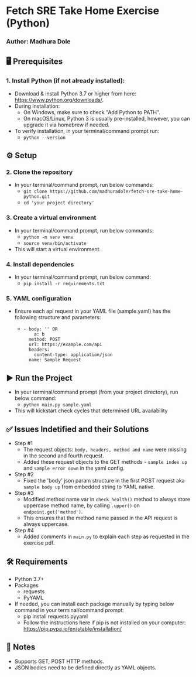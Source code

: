 # Fetch SRE Take Home Exercise (Python)

### Author: Madhura Dole

## 🖥️ Prerequisites

### 1. Install Python (if not already installed):
- Download & install Python 3.7 or higher from here:  https://www.python.org/downloads/.
- During installation:
  - On Windows, make sure to check "Add Python to PATH".
  - On macOS/Linux, Python 3 is usually pre-installed, however, you can upgrade it via homebrew if needed.
- To verify installation, in your terminal/command prompt run:
  - `python --version`


## ⚙️ Setup

### 2. Clone the repository
- In your terminal/command prompt, run below commands:
  - `git clone https://github.com/madhuradole/fetch-sre-take-home-python.git`
  - `cd 'your project directory'`

### 3. Create a virtual environment
- In your terminal/command prompt, run below commands:
  - `pythom -m venv venv`
  - `source venv/bin/activate`
- This will start a virtual environment.

### 4. Install dependencies
- In your terminal/command prompt, run below command:
  - `pip install -r requirements.txt`

### 5. YAML configuration
- Ensure each api request in your YAML file (sample.yaml) has the following structure and parameters:
  - ```
    - body: '' OR
        a: b
      method: POST
      url: https://example.com/api
      headers:
        content-type: application/json
      name: Sample Request
    ```

## ▶️ Run the Project
- In your terminal/command prompt (from your project directory), run below command:
  - `python main.py sample.yaml`
- This will kickstart check cycles that determined URL availability

## ✅ Issues Indetified and their Solutions
- Step #1
  - The request objects: `body, headers, method and name` were missing in the second and fourth request.
  - Added these request objects to the GET methods - `sample index up` and `sample error down` in the yaml config.
- Step #2
  - Fixed the 'body' json param structure in the first POST request aka `sample body up` from embedded string to YAML native.
- Step #3
  - Modified method name var in `check_health()` method to always store uppercase method name, by calling `.upper()` on `endpoint.get('method')`.
  - This ensures that the method name passed in the API request is always uppercase.
- Step #4
  - Added comments in `main.py` to explain each step as requested in the exercise pdf.

## 🛠️ Requirements
- Python 3.7+
- Packages
  - requests
  - PyYAML
- If needed, you can install each package manually by typing below command in your terminal/command prompt:
  - pip install requests pyyaml
  - Follow the instructions here if pip is not installed on your computer: https://pip.pypa.io/en/stable/installation/

## 📝 Notes
- Supports GET, POST HTTP methods.
- JSON bodies need to be defined directly as YAML objects.
